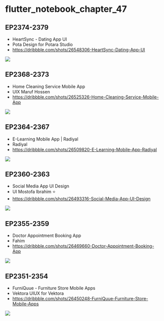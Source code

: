 # flutter_notebook_chapter_47

## EP2374-2379

- HeartSync - Dating App UI
- Pota Design for Potara Studio
- https://dribbble.com/shots/26548306-HeartSync-Dating-App-UI

<img src="https://cdn.dribbble.com/userupload/44981968/file/4b188f00efea69a600c8695f960c01e2.png?resize=1905x1430&vertical=center">

## EP2368-2373

- Home Cleaning Service Mobile App
- UIX Maruf Hossen
- https://dribbble.com/shots/26525326-Home-Cleaning-Service-Mobile-App

<img src="https://cdn.dribbble.com/userupload/44908749/file/81dcbc1005989ac7b3ebb770e427d8ec.png?resize=1905x1429&vertical=center">

## EP2364-2367

- E-Learning Mobile App | Radiyal
- Radiyal
- https://dribbble.com/shots/26509820-E-Learning-Mobile-App-Radiyal

<img src="https://cdn.dribbble.com/userupload/44859194/file/9599af51dc6e2266dcd09229836f7c69.jpg?resize=1905x1429&vertical=center">


## EP2360-2363

- Social Media App UI Design
- UI Mostofa Ibrahim ⭐️
- https://dribbble.com/shots/26493316-Social-Media-App-UI-Design

<img src="https://cdn.dribbble.com/userupload/44805469/file/b79c838e98407ef9836a0fc411069c02.png?resize=2400x1800&vertical=center">

## EP2355-2359

- Doctor Appointment Booking App
- Fahim
- https://dribbble.com/shots/26469660-Doctor-Appointment-Booking-App

<img src="https://cdn.dribbble.com/userupload/44729381/file/530a4923477cccfc1069e6e800e137f9.png?resize=1905x1429&vertical=center">

## EP2351-2354

- FurniQuue - Furniture Store Mobile Apps
- Vektora UIUX for Vektora
- https://dribbble.com/shots/26450248-FurniQuue-Furniture-Store-Mobile-Apps

<img src="https://cdn.dribbble.com/userupload/44665508/file/88bbfcafeab9ddeffb6d2409acadd90c.png?resize=1905x1429&vertical=center">

